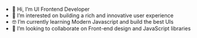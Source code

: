 - 👋 Hi, I’m UI Frontend Developer
- 👀 I’m interested on building a rich and innovative user experience
- 🤓 I’m currently learning Modern Javascript and build the best UIs
- 🚀 I’m looking to collaborate on Front-end design and JavaScript libraries

<!---
csaavedras/csaavedras is a ✨ special ✨ repository because its `README.md` (this file) appears on your GitHub profile.
You can click the Preview link to take a look at your changes.
--->
